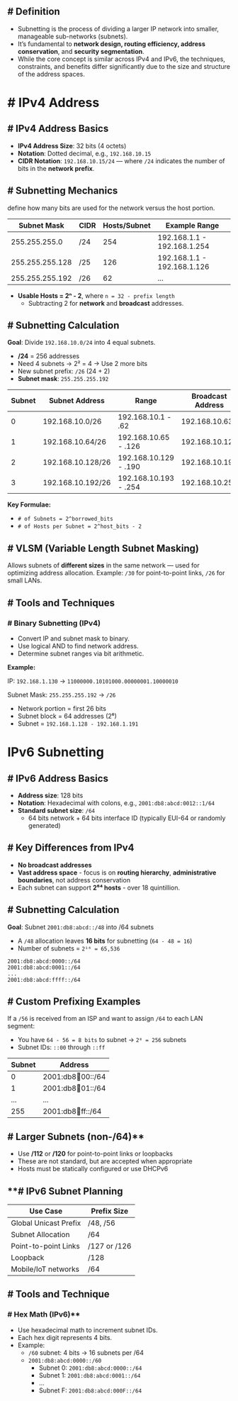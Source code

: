 ## **# Definition**

- Subnetting is the process of dividing a larger IP network into smaller, manageable sub-networks (subnets).
- It’s fundamental to **network design, routing efficiency, address conservation**, and **security segmentation**.
- While the core concept is similar across IPv4 and IPv6, the techniques, constraints, and benefits differ significantly due to the size and structure of the address spaces.

# **# IPv4 Address**

## **# IPv4 Address Basics**

- **IPv4 Address Size**: 32 bits (4 octets)
- **Notation**: Dotted decimal, e.g., `192.168.10.15`
- **CIDR Notation**: `192.168.10.15/24` — where `/24` indicates the number of bits in the **network prefix**.

## **# **Subnetting Mechanics****

define how many bits are used for the network versus the host portion.

| Subnet Mask     | CIDR | Hosts/Subnet | Example Range               |
| --------------- | ---- | ------------ | --------------------------- |
| 255.255.255.0   | /24  | 254          | 192.168.1.1 - 192.168.1.254 |
| 255.255.255.128 | /25  | 126          | 192.168.1.1 - 192.168.1.126 |
| 255.255.255.192 | /26  | 62           | ...                         |
- **Usable Hosts = 2ⁿ - 2**, where `n = 32 - prefix length`
    - Subtracting 2 for **network** and **broadcast** addresses.

## **# **Subnetting Calculation****

**Goal**: Divide `192.168.10.0/24` into 4 equal subnets. 
- **/24** = 256 addresses
- Need 4 subnets → 2² = 4 → Use 2 more bits
- New subnet prefix: `/26` (24 + 2)
- **Subnet mask**: `255.255.255.192`

| Subnet | Subnet Address    | Range                 | Broadcast Address |
| ------ | ----------------- | --------------------- | ----------------- |
| 0      | 192.168.10.0/26   | 192.168.10.1 - .62    | 192.168.10.63     |
| 1      | 192.168.10.64/26  | 192.168.10.65 - .126  | 192.168.10.127    |
| 2      | 192.168.10.128/26 | 192.168.10.129 - .190 | 192.168.10.191    |
| 3      | 192.168.10.192/26 | 192.168.10.193 - .254 | 192.168.10.255    |

**Key Formulae:**

- `# of Subnets = 2^borrowed_bits`
- `# of Hosts per Subnet = 2^host_bits - 2`

## **# **VLSM (Variable Length Subnet Masking)****

Allows subnets of **different sizes** in the same network — used for optimizing address allocation. Example: `/30` for point-to-point links, `/26` for small LANs.

## **# **Tools and Techniques****

### **# **Binary Subnetting (IPv4)****

- Convert IP and subnet mask to binary.
- Use logical AND to find network address.
- Determine subnet ranges via bit arithmetic.

**Example:**

IP: `192.168.1.130` → `11000000.10101000.00000001.10000010`

Subnet Mask: `255.255.255.192` → `/26`

- Network portion = first 26 bits
- Subnet block = 64 addresses (2⁶)
- Subnet = `192.168.1.128 - 192.168.1.191`

# **IPv6 Subnetting**

## **# IPv6 Address Basics**

- **Address size**: 128 bits
- **Notation**: Hexadecimal with colons, e.g., `2001:db8:abcd:0012::1/64`
- **Standard subnet size**: `/64`
	- 64 bits network + 64 bits interface ID (typically EUI-64 or randomly generated)

## **# Key Differences from IPv4**

- **No broadcast addresses**
- **Vast address space** - focus is on **routing hierarchy**, **administrative boundaries**, not address conservation
- Each subnet can support **2⁶⁴ hosts** - over 18 quintillion.

## **# Subnetting Calculation**

**Goal**: Subnet `2001:db8:abcd::/48` into /64 subnets 
- A `/48` allocation leaves **16 bits** for subnetting (`64 - 48 = 16`)
- Number of subnets = `2¹⁶ = 65,536`

```
2001:db8:abcd:0000::/64
2001:db8:abcd:0001::/64
...
2001:db8:abcd:ffff::/64
```

## **# Custom Prefixing Examples**

If a `/56` is received from an ISP and want to assign `/64` to each LAN segment:

- You have `64 - 56 = 8 bits` to subnet → `2⁸ = 256` subnets
- Subnet IDs: `::00` through `::ff`

| Subnet | Address |
| --- | --- |
| 0 | 2001:db8:abcd:00::/64 |
| 1 | 2001:db8:abcd:01::/64 |
| ... | ... |
| 255 | 2001:db8:abcd:ff::/64 |

## **# Larger Subnets (non-/64)****

- Use **/112** or **/120** for point-to-point links or loopbacks
- These are not standard, but are accepted when appropriate
- Hosts must be statically configured or use DHCPv6

## **# IPv6 Subnet Planning

| Use Case              | Prefix Size  |
| --------------------- | ------------ |
| Global Unicast Prefix | /48, /56     |
| Subnet Allocation     | /64          |
| Point-to-point Links  | /127 or /126 |
| Loopback              | /128         |
| Mobile/IoT networks   | /64          |

## **# Tools and Technique**

### **# Hex Math (IPv6)****

- Use hexadecimal math to increment subnet IDs.
- Each hex digit represents 4 bits.
- Example:
    - `/60` subnet: 4 bits → 16 subnets per /64
    - `2001:db8:abcd:0000::/60`
        - Subnet 0: `2001:db8:abcd:0000::/64`
        - Subnet 1: `2001:db8:abcd:0001::/64`
        - ...
        - Subnet F: `2001:db8:abcd:000F::/64`
